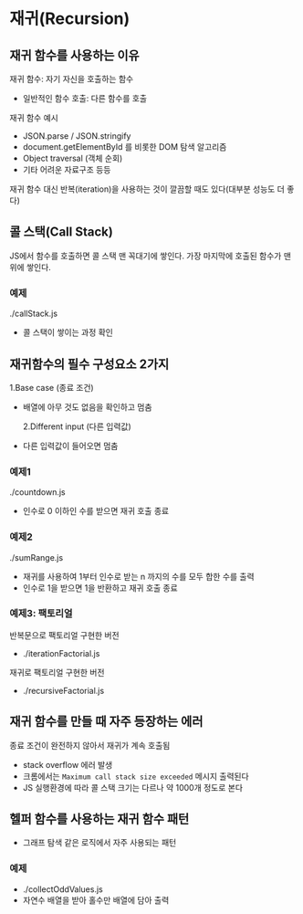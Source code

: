 # 재귀(Recursion)

## 재귀 함수를 사용하는 이유

재귀 함수: 자기 자신을 호출하는 함수

- 일반적인 함수 호출: 다른 함수를 호출

재귀 함수 예시

- JSON.parse / JSON.stringify
- document.getElementById 를 비롯한 DOM 탐색 알고리즘
- Object traversal (객체 순회)
- 기타 어려운 자료구조 등등

재귀 함수 대신 반복(iteration)을 사용하는 것이 깔끔할 때도 있다(대부분 성능도 더 좋다)

## 콜 스택(Call Stack)

JS에서 함수를 호출하면 콜 스택 맨 꼭대기에 쌓인다. 가장 마지막에 호출된 함수가 맨 위에 쌓인다.

### 예제

./callStack.js

- 콜 스택이 쌓이는 과정 확인

## 재귀함수의 필수 구성요소 2가지

1.Base case (종료 조건)

- 배열에 아무 것도 없음을 확인하고 멈춤

  2.Different input (다른 입력값)

- 다른 입력값이 들어오면 멈춤

### 예제1

./countdown.js

- 인수로 0 이하인 수를 받으면 재귀 호출 종료

### 예제2

./sumRange.js

- 재귀를 사용하여 1부터 인수로 받는 n 까지의 수를 모두 합한 수를 출력
- 인수로 1을 받으면 1을 반환하고 재귀 호출 종료

### 예제3: 팩토리얼

반복문으로 팩토리얼 구현한 버전

- ./iterationFactorial.js

재귀로 팩토리얼 구현한 버전

- ./recursiveFactorial.js

## 재귀 함수를 만들 때 자주 등장하는 에러

종료 조건이 완전하지 않아서 재귀가 계속 호출됨

- stack overflow 에러 발생
- 크롬에서는 `Maximum call stack size exceeded` 메시지 출력된다
- JS 실행환경에 따라 콜 스택 크기는 다르나 약 1000개 정도로 본다

## 헬퍼 함수를 사용하는 재귀 함수 패턴

- 그래프 탐색 같은 로직에서 자주 사용되는 패턴

### 예제

- ./collectOddValues.js
- 자연수 배열을 받아 홀수만 배열에 담아 출력
